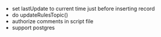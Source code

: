 
* set lastUpdate to current time just before inserting record
* do updateRulesTopic()
* authorize comments in script file
* support postgres

